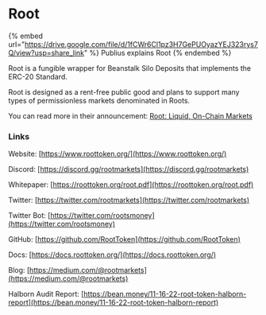 # Root

{% embed url="https://drive.google.com/file/d/1fCWr6Cl1pz3H7GePUOyazYEJ323rys7Q/view?usp=share_link" %}
Publius explains Root
{% endembed %}

Root is a fungible wrapper for Beanstalk Silo Deposits that implements the ERC-20 Standard.

Root is designed as a rent-free public good and plans to support many types of permissionless markets denominated in Roots.

You can read more in their announcement: [Root: Liquid, On-Chain Markets](https://medium.com/@rootmarkets/root-protocol-rent-free-markets-on-beanstalk-6a6b3f71415d)

### Links

Website: [https://www.roottoken.org/](https://www.roottoken.org/)

Discord: [https://discord.gg/rootmarkets](https://discord.gg/rootmarkets)

Whitepaper: [https://roottoken.org/root.pdf](https://roottoken.org/root.pdf)

Twitter: [https://twitter.com/rootmarkets](https://twitter.com/rootmarkets)

Twitter Bot: [https://twitter.com/rootsmoney](https://twitter.com/rootsmoney)

GitHub: [https://github.com/RootToken](https://github.com/RootToken)

Docs: [https://docs.roottoken.org/](https://docs.roottoken.org/)

Blog: [https://medium.com/@rootmarkets](https://medium.com/@rootmarkets)

Halborn Audit Report: [https://bean.money/11-16-22-root-token-halborn-report](https://bean.money/11-16-22-root-token-halborn-report)
